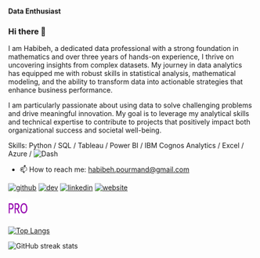 
#### Data Enthusiast


### Hi there 👋



I am Habibeh, a dedicated data professional with a strong foundation in mathematics and over three years of hands-on experience, I thrive on uncovering insights from complex datasets. My journey in data analytics has equipped me with robust skills in statistical analysis, mathematical modeling, and the ability to transform data into actionable strategies that enhance business performance.

I am particularly passionate about using data to solve challenging problems and drive meaningful innovation. My goal is to leverage my analytical skills and technical expertise to contribute to projects that positively impact both organizational success and societal well-being.




Skills: Python / SQL / Tableau / Power BI / IBM Cognos Analytics / Excel / Azure / 
![Dash](https://img.shields.io/badge/dash-008DE4?style=for-the-badge&logo=dash&logoColor=white)


- 📫 How to reach me: habibeh.pourmand@gmail.com 


[<img src='https://cdn.jsdelivr.net/npm/simple-icons@3.0.1/icons/github.svg' alt='github' height='40'>](https://github.com/hpourmand)  [<img src='https://cdn.jsdelivr.net/npm/simple-icons@3.0.1/icons/dev-dot-to.svg' alt='dev' height='40'>](https://dev.to/hpourmand)  [<img src='https://cdn.jsdelivr.net/npm/simple-icons@3.0.1/icons/linkedin.svg' alt='linkedin' height='40'>](https://www.linkedin.com/in/www.linkedin.com/in/habibehpourmand/)  [<img src='https://cdn.jsdelivr.net/npm/simple-icons@3.0.1/icons/icloud.svg' alt='website' height='40'>](https://github.com/hpourmand)  

<a href='https://github.com/pricing'><img src='https://raw.githubusercontent.com/acervenky/animated-github-badges/master/assets/pro.gif' width='40' height='40'></a> 

[![Top Langs](https://github-readme-stats.vercel.app/api/top-langs/?username=hpourmand)](https://github.com/anuraghazra/github-readme-stats)

![GitHub streak stats](https://streak-stats.demolab.com/?user=hpourmand)  

